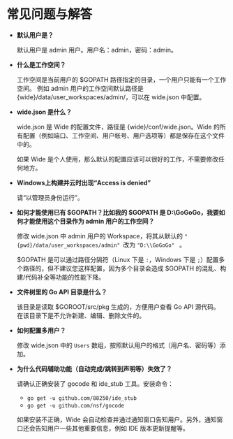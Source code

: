 # 常见问题与解答

* **默认用户是？**

  默认用户是 admin 用户。用户名：admin，密码：admin。

* **什么是工作空间？**

  工作空间是当前用户的 $GOPATH 路径指定的目录，一个用户只能有一个工作空间。 例如 admin 用户的工作空间默认路径是 {wide}/data/user_workspaces/admin/，可以在 wide.json 中配置。

* **wide.json 是什么？**

  wide.json 是 Wide 的配置文件，路径是 {wide}/conf/wide.json。Wide 的所有配置（例如端口、工作空间、用户帐号、用户选项等）都是保存在这个文件中的。

  如果 Wide 是个人使用，那么默认的配置应该可以很好的工作，不需要修改任何地方。

* **Windows上构建并云时出现“Access is denied”**

  请“以管理员身份运行”。

* **如何才能使用已有 $GOPATH？比如我的 $GOPATH 是 D:\\GoGoGo，我要如何才能使用这个目录作为 admin 用户的工作空间？**

  修改 wide.json 中 admin 用户的 Workspace，将其从默认的 ````"{pwd}/data/user_workspaces/admin" ````改为  ````"D:\\GoGoGo" ```` 。

  $GOPATH 是可以通过路径分隔符（Linux 下是 ````:````，Windows 下是 ````;````）配置多个路径的，但不建议您这样配置，因为多个目录会造成 $GOPATH 的混乱、构建/代码补全等功能的性能下降。

* **文件树里的 Go API 目录是什么？**

  该目录是读取 $GOROOT/src/pkg 生成的，方便用户查看 Go API 源代码。 在该目录下是不允许新建、编辑、删除文件的。

* **如何配置多用户？**

  修改 wide.json 中的 ````Users```` 数组，按照默认用户的格式（用户名、密码等）添加。

* **为什么代码辅助功能（自动完成/跳转到声明等）失效了？**

  请确认正确安装了 gocode 和 ide_stub 工具。安装命令：
  * ````go get -u github.com/88250/ide_stub````
  * ````go get -u github.com/nsf/gocode````

  如果安装不正确，Wide 会自动检查并通过通知窗口告知用户。另外，通知窗口还会告知用户一些其他重要信息，例如 IDE 版本更新提醒等。

